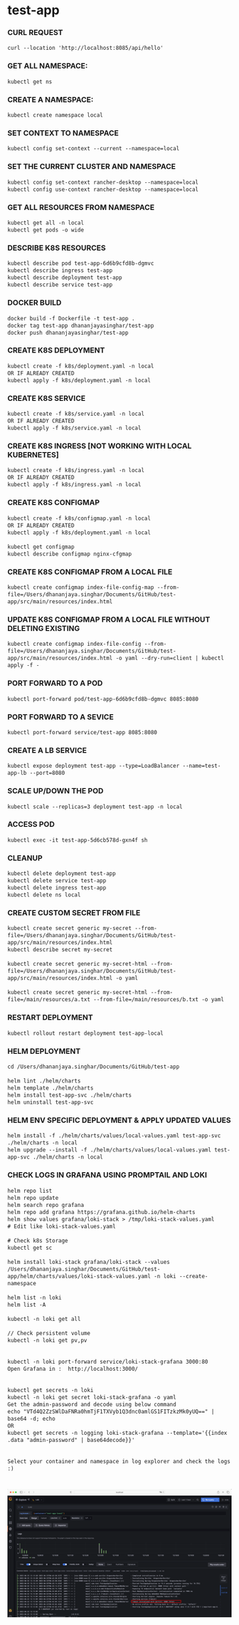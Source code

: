 # test-app

### CURL REQUEST
~~~
curl --location 'http://localhost:8085/api/hello'
~~~

### GET ALL NAMESPACE:
~~~
kubectl get ns
~~~

### CREATE A NAMESPACE:
~~~
kubectl create namespace local
~~~

### SET CONTEXT TO NAMESPACE
~~~
kubectl config set-context --current --namespace=local
~~~

### SET THE CURRENT CLUSTER AND NAMESPACE
~~~
kubectl config set-context rancher-desktop --namespace=local
kubectl config use-context rancher-desktop --namespace=local
~~~

### GET ALL RESOURCES FROM NAMESPACE
~~~
kubectl get all -n local 
kubectl get pods -o wide
~~~

### DESCRIBE K8S RESOURCES
~~~
kubectl describe pod test-app-6d6b9cfd8b-dgmvc 
kubectl describe ingress test-app
kubectl describe deployment test-app
kubectl describe service test-app
~~~

### DOCKER BUILD
~~~
docker build -f Dockerfile -t test-app .
docker tag test-app dhananjayasinghar/test-app
docker push dhananjayasinghar/test-app
~~~

### CREATE K8S DEPLOYMENT
~~~
kubectl create -f k8s/deployment.yaml -n local
OR IF ALREADY CREATED
kubectl apply -f k8s/deployment.yaml -n local
~~~

### CREATE K8S SERVICE
~~~
kubectl create -f k8s/service.yaml -n local
OR IF ALREADY CREATED
kubectl apply -f k8s/service.yaml -n local
~~~

### CREATE K8S INGRESS [NOT WORKING WITH LOCAL KUBERNETES]
~~~
kubectl create -f k8s/ingress.yaml -n local
OR IF ALREADY CREATED
kubectl apply -f k8s/ingress.yaml -n local
~~~

### CREATE K8S CONFIGMAP
~~~
kubectl create -f k8s/configmap.yaml -n local
OR IF ALREADY CREATED
kubectl apply -f k8s/deployment.yaml -n local

kubectl get configmap
kubectl describe configmap nginx-cfgmap
~~~

### CREATE K8S CONFIGMAP FROM A LOCAL FILE 
~~~
kubectl create configmap index-file-config-map --from-file=/Users/dhananjaya.singhar/Documents/GitHub/test-app/src/main/resources/index.html
~~~

### UPDATE K8S CONFIGMAP FROM A LOCAL FILE WITHOUT DELETING EXISTING
~~~
kubectl create configmap index-file-config --from-file=/Users/dhananjaya.singhar/Documents/GitHub/test-app/src/main/resources/index.html -o yaml --dry-run=client | kubectl apply -f -
~~~

### PORT FORWARD TO A POD
~~~
kubectl port-forward pod/test-app-6d6b9cfd8b-dgmvc 8085:8080
~~~

### PORT FORWARD TO A SEVICE
~~~
kubectl port-forward service/test-app 8085:8080
~~~

### CREATE A LB SERVICE 
~~~
kubectl expose deployment test-app --type=LoadBalancer --name=test-app-lb --port=8080
~~~

### SCALE UP/DOWN THE POD
~~~
kubectl scale --replicas=3 deployment test-app -n local
~~~

### ACCESS POD
~~~
kubectl exec -it test-app-5d6cb578d-gxn4f sh
~~~


### CLEANUP
~~~
kubectl delete deployment test-app
kubectl delete service test-app
kubectl delete ingress test-app
kubectl delete ns local
~~~

### CREATE CUSTOM SECRET FROM FILE
~~~
kubectl create secret generic my-secret --from-file=/Users/dhananjaya.singhar/Documents/GitHub/test-app/src/main/resources/index.html
kubectl describe secret my-secret 

kubectl create secret generic my-secret-html --from-file=/Users/dhananjaya.singhar/Documents/GitHub/test-app/src/main/resources/index.html -o yaml

kubectl create secret generic my-secret-html --from-file=/main/resources/a.txt --from-file=/main/resources/b.txt -o yaml

~~~


### RESTART DEPLOYMENT
~~~
kubectl rollout restart deployment test-app-local
~~~

### HELM DEPLOYMENT
~~~
cd /Users/dhananjaya.singhar/Documents/GitHub/test-app

helm lint ./helm/charts
helm template ./helm/charts
helm install test-app-svc ./helm/charts
helm uninstall test-app-svc
~~~

### HELM ENV SPECIFIC DEPLOYMENT & APPLY UPDATED VALUES
~~~
helm install -f ./helm/charts/values/local-values.yaml test-app-svc ./helm/charts -n local
helm upgrade --install -f ./helm/charts/values/local-values.yaml test-app-svc ./helm/charts -n local
~~~

### CHECK LOGS IN GRAFANA USING PROMPTAIL AND LOKI
~~~
helm repo list
helm repo update
helm search repo grafana
helm repo add grafana https://grafana.github.io/helm-charts
helm show values grafana/loki-stack > /tmp/loki-stack-values.yaml 
# Edit like loki-stack-values.yaml

# Check k8s Storage
kubectl get sc

helm install loki-stack grafana/loki-stack --values /Users/dhananjaya.singhar/Documents/GitHub/test-app/helm/charts/values/loki-stack-values.yaml -n loki --create-namespace

helm list -n loki
helm list -A

kubectl -n loki get all

// Check persistent volume 
kubectl -n loki get pv,pv


kubectl -n loki port-forward service/loki-stack-grafana 3000:80
Open Grafana in :  http://localhost:3000/


kubectl get secrets -n loki
kubectl -n loki get secret loki-stack-grafana -o yaml
Get the admin-password and decode using below command
echo "VTd4Q2ZzSWlDaFNRa0hmTjF1TXVyb1Q3dnc0amlGS1FITzkzMk0yUQ==" | base64 -d; echo
OR
kubectl get secrets -n logging loki-stack-grafana --template='{{index .data "admin-password" | base64decode}}'


Select your container and namespace in log explorer and check the logs :)
~~~
![Alt text](img.png)
================================================================



